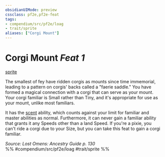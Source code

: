 ```yaml
---
obsidianUIMode: preview
cssclass: pf2e,pf2e-feat
tags:
- compendium/src/pf2e/loag
- trait/sprite
aliases: ["Corgi Mount"]
---
```

# Corgi Mount  *Feat 1*  
[sprite](rules/traits/sprite-b1.md)  


The smallest of fey have ridden corgis as mounts since time immemorial, leading to a pattern on corgis' backs called a "faerie saddle." You have formed a magical connection with a corgi that can serve as your mount. Your corgi familiar is Small rather than Tiny, and it's appropriate for use as your mount, unlike most familiars.

It has the [scent](rules/abilities/scent.md) ability, which counts against your limit for familiar and master abilities as normal. Furthermore, it can never gain a familiar ability that grants it any Speeds other than a land Speed. If you're a pixie, you can't ride a corgi due to your Size, but you can take this feat to gain a corgi familiar.

*Source: Lost Omens: Ancestry Guide p. 130*  
%% #compendium/src/pf2e/loag #trait/sprite %%